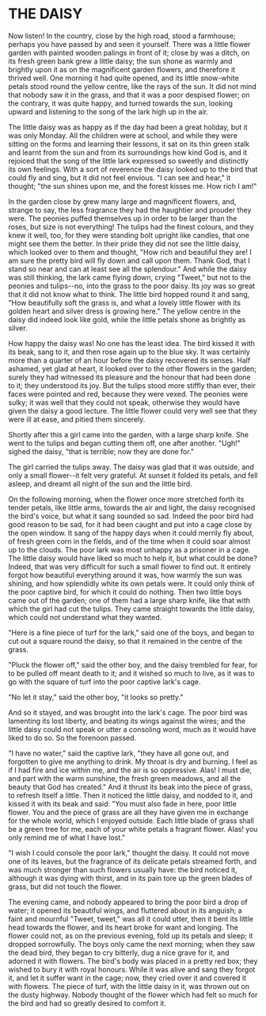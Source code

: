 # THE DAISY

Now listen! In the country, close by the high road, stood a
farmhouse; perhaps you have passed by and seen it yourself. There
was a little flower garden with painted wooden palings in front of it;
close by was a ditch, on its fresh green bank grew a little daisy; the
sun shone as warmly and brightly upon it as on the magnificent
garden flowers, and therefore it thrived well. One morning it had
quite opened, and its little snow-white petals stood round the
yellow centre, like the rays of the sun. It did not mind that nobody
saw it in the grass, and that it was a poor despised flower; on the
contrary, it was quite happy, and turned towards the sun, looking
upward and listening to the song of the lark high up in the air.

The little daisy was as happy as if the day had been a great
holiday, but it was only Monday. All the children were at school,
and while they were sitting on the forms and learning their lessons,
it sat on its thin green stalk and learnt from the sun and from its
surroundings how kind God is, and it rejoiced that the song of the
little lark expressed so sweetly and distinctly its own feelings. With
a sort of reverence the daisy looked up to the bird that could fly and
sing, but it did not feel envious. "I can see and hear," it thought;
"the sun shines upon me, and the forest kisses me. How rich I am!"

In the garden close by grew many large and magnificent flowers,
and, strange to say, the less fragrance they had the haughtier and
prouder they were. The peonies puffed themselves up in order to be
larger than the roses, but size is not everything! The tulips had
the finest colours, and they knew it well, too, for they were standing
bolt upright like candles, that one might see them the better. In
their pride they did not see the little daisy, which looked over to
them and thought, "How rich and beautiful they are! I am sure the
pretty bird will fly down and call upon them. Thank God, that I
stand so near and can at least see all the splendour." And while the
daisy was still thinking, the lark came flying down, crying "Tweet,"
but not to the peonies and tulips--no, into the grass to the poor
daisy. Its joy was so great that it did not know what to think. The
little bird hopped round it and sang, "How beautifully soft the
grass is, and what a lovely little flower with its golden heart and
silver dress is growing here." The yellow centre in the daisy did
indeed look like gold, while the little petals shone as brightly as
silver.

How happy the daisy was! No one has the least idea. The bird
kissed it with its beak, sang to it, and then rose again up to the
blue sky. It was certainly more than a quarter of an hour before the
daisy recovered its senses. Half ashamed, yet glad at heart, it looked
over to the other flowers in the garden; surely they had witnessed its
pleasure and the honour that had been done to it; they understood
its joy. But the tulips stood more stiffly than ever, their faces were
pointed and red, because they were vexed. The peonies were sulky; it
was well that they could not speak, otherwise they would have given
the daisy a good lecture. The little flower could very well see that
they were ill at ease, and pitied them sincerely.

Shortly after this a girl came into the garden, with a large sharp
knife. She went to the tulips and began cutting them off, one after
another. "Ugh!" sighed the daisy, "that is terrible; now they are done
for."

The girl carried the tulips away. The daisy was glad that it was
outside, and only a small flower--it felt very grateful. At sunset
it folded its petals, and fell asleep, and dreamt all night of the sun
and the little bird.

On the following morning, when the flower once more stretched
forth its tender petals, like little arms, towards the air and
light, the daisy recognised the bird's voice, but what it sang sounded
so sad. Indeed the poor bird had good reason to be sad, for it had
been caught and put into a cage close by the open window. It sang of
the happy days when it could merrily fly about, of fresh green corn in
the fields, and of the time when it could soar almost up to the
clouds. The poor lark was most unhappy as a prisoner in a cage. The
little daisy would have liked so much to help it, but what could be
done? Indeed, that was very difficult for such a small flower to
find out. It entirely forgot how beautiful everything around it was,
how warmly the sun was shining, and how splendidly white its own
petals were. It could only think of the poor captive bird, for which
it could do nothing. Then two little boys came out of the garden;
one of them had a large sharp knife, like that with which the girl had
cut the tulips. They came straight towards the little daisy, which
could not understand what they wanted.

"Here is a fine piece of turf for the lark," said one of the boys,
and began to cut out a square round the daisy, so that it remained
in the centre of the grass.

"Pluck the flower off," said the other boy, and the daisy
trembled for fear, for to be pulled off meant death to it; and it
wished so much to live, as it was to go with the square of turf into
the poor captive lark's cage.

"No let it stay," said the other boy, "it looks so pretty."

And so it stayed, and was brought into the lark's cage. The poor
bird was lamenting its lost liberty, and beating its wings against the
wires; and the little daisy could not speak or utter a consoling word,
much as it would have liked to do so. So the forenoon passed.

"I have no water," said the captive lark, "they have all gone out,
and forgotten to give me anything to drink. My throat is dry and
burning. I feel as if I had fire and ice within me, and the air is
so oppressive. Alas! I must die, and part with the warm sunshine,
the fresh green meadows, and all the beauty that God has created." And
it thrust its beak into the piece of grass, to refresh itself a
little. Then it noticed the little daisy, and nodded to it, and kissed
it with its beak and said: "You must also fade in here, poor little
flower. You and the piece of grass are all they have given me in
exchange for the whole world, which I enjoyed outside. Each little
blade of grass shall be a green tree for me, each of your white petals
a fragrant flower. Alas! you only remind me of what I have lost."

"I wish I could console the poor lark," thought the daisy. It
could not move one of its leaves, but the fragrance of its delicate
petals streamed forth, and was much stronger than such flowers usually
have: the bird noticed it, although it was dying with thirst, and in
its pain tore up the green blades of grass, but did not touch the
flower.

The evening came, and nobody appeared to bring the poor bird a
drop of water; it opened its beautiful wings, and fluttered about in
its anguish; a faint and mournful "Tweet, tweet," was all it could
utter, then it bent its little head towards the flower, and its
heart broke for want and longing. The flower could not, as on the
previous evening, fold up its petals and sleep; it dropped
sorrowfully. The boys only came the next morning; when they saw the
dead bird, they began to cry bitterly, dug a nice grave for it, and
adorned it with flowers. The bird's body was placed in a pretty red
box; they wished to bury it with royal honours. While it was alive and
sang they forgot it, and let it suffer want in the cage; now, they
cried over it and covered it with flowers. The piece of turf, with the
little daisy in it, was thrown out on the dusty highway. Nobody
thought of the flower which had felt so much for the bird and had so
greatly desired to comfort it.




